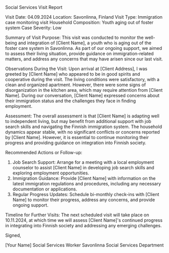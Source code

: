 Social Services Visit Report

Visit Date: 04.09.2024
Location: Savonlinna, Finland
Visit Type: Immigration case monitoring visit
Household Composition: Youth aging out of foster system
Case Severity: Low

Summary of Visit Purpose:
This visit was conducted to monitor the well-being and integration of [Client Name], a youth who is aging out of the foster care system in Savonlinna. As part of our ongoing support, we aimed to assess their living situation, provide guidance on immigration-related matters, and address any concerns that may have arisen since our last visit.

Observations During the Visit:
Upon arrival at [Client Address], I was greeted by [Client Name] who appeared to be in good spirits and cooperative during the visit. The living conditions were satisfactory, with a clean and organized apartment. However, there were some signs of disorganization in the kitchen area, which may require attention from [Client Name]. During our conversation, [Client Name] expressed concerns about their immigration status and the challenges they face in finding employment.

Assessment:
The overall assessment is that [Client Name] is adapting well to independent living, but may benefit from additional support with job search skills and navigating the Finnish immigration system. The household dynamics appear stable, with no significant conflicts or concerns reported by [Client Name]. However, it is essential to continue monitoring their progress and providing guidance on integration into Finnish society.

Recommended Actions or Follow-up:
1. Job Search Support: Arrange for a meeting with a local employment counselor to assist [Client Name] in developing job search skills and exploring employment opportunities.
2. Immigration Guidance: Provide [Client Name] with information on the latest immigration regulations and procedures, including any necessary documentation or applications.
3. Regular Progress Updates: Schedule bi-monthly check-ins with [Client Name] to monitor their progress, address any concerns, and provide ongoing support.

Timeline for Further Visits:
The next scheduled visit will take place on 10.11.2024, at which time we will assess [Client Name]'s continued progress in integrating into Finnish society and addressing any emerging challenges.

Signed,

[Your Name]
Social Services Worker
Savonlinna Social Services Department